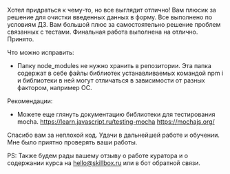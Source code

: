 Хотел придраться к чему-то, но все выглядит отлично! Вам плюсик за решение для очистки введенных данных в форму.
Все выполнено по условиям ДЗ. Вам большой плюс за самостоятельно решение проблем связанных с тестами. Финальная работа выполнена на отлично.
Принято.


Что можно исправить:

- Папку node_modules не нужно хранить в репозитории. Эта папка содержат в себе файлы библиотек устанавливаемых командой npm i и библиотеки в ней могут отличаться в зависимости от разных фактором, например ОС.

Рекомендации:
- Можете еще глянуть документацию библиотеки для тестирования mocha.
https://learn.javascript.ru/testing-mocha
https://mochajs.org/


Спасибо вам за неплохой код. Удачи в дальнейшей работе и обучении. Мне было приятно проверять ваши работы.

PS: Также будем рады вашему отзыву о работе куратора и о содержании курса на hello@skillbox.ru или в бот обратной связи.

